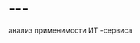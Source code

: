 # ---
анализ применимости ИТ -сервиса

<script type="text/javascript" src="https://ssl.gstatic.com/trends_nrtr/3620_RC01/embed_loader.js"></script> <script type="text/javascript"> trends.embed.renderExploreWidget("TIMESERIES", {"comparisonItem":[{"keyword":"Caddy Server","geo":"RU","time":"now 1-d"}],"category":0,"property":""}, {"exploreQuery":"q=Caddy%20Server&date=now%201-d&geo=RU&hl=ru","guestPath":"https://trends.google.ru:443/trends/embed/"}); </script>
